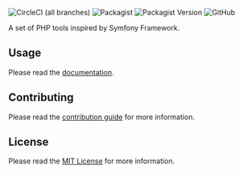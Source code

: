 ![CircleCI (all branches)](https://img.shields.io/circleci/project/github/sepiphy/phptools.svg)
![Packagist](https://img.shields.io/packagist/dt/sepiphy/config.svg)
![Packagist Version](https://img.shields.io/packagist/v/sepiphy/config.svg?label=version)
![GitHub](https://img.shields.io/github/license/sepiphy/config.svg)

A set of PHP tools inspired by Symfony Framework.

## Usage

Please read the [documentation](../../docs/docs.md).

## Contributing

Please read the [contribution guide](https://seriquynh.com/oss/contributing?github=sepiphy/config) for more information.
## License

Please read the [MIT License](LICENSE.md) for more information.

